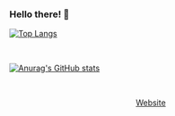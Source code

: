 ### Hello there! 👋



<!-- Language stats -->
[![Top Langs](https://github-readme-stats.vercel.app/api/top-langs/?username=LucasDahl)](https://github.com/anuraghazra/github-readme-stats)

<br> <!-- Making space -->

<!-- Report Card -->
[![Anurag's GitHub stats](https://github-readme-stats.vercel.app/api?username=LucasDahl)](https://github.com/anuraghazra/github-readme-stats)

<br> <!-- Making space -->

<!-- Links -->

<p align="center">
  <a href="https://www.developerdahl.com">Website</a>
</p>


<!--
**LucasDahl/LucasDahl** is a ✨ _special_ ✨ repository because its `README.md` (this file) appears on your GitHub profile.

Here are some ideas to get you started:

- 🔭 I’m currently working on ...
- 🌱 I’m currently learning ...
- 👯 I’m looking to collaborate on ...
- 🤔 I’m looking for help with ...
- 💬 Ask me about ...
- 📫 How to reach me: ...
- 😄 Pronouns: ...
- ⚡ Fun fact: ...
-->
